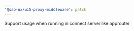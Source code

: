 ```yaml
---
'@sap-ux/ui5-proxy-middleware': patch
---
```


Support usage when running in connect server like approuter
